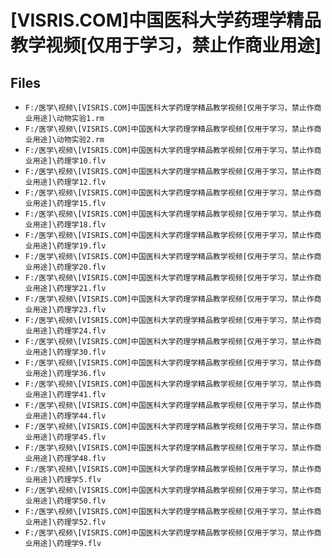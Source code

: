# [VISRIS.COM]中国医科大学药理学精品教学视频[仅用于学习，禁止作商业用途]

## Files

- `F:/医学\视频\[VISRIS.COM]中国医科大学药理学精品教学视频[仅用于学习，禁止作商业用途]\动物实验1.rm`
- `F:/医学\视频\[VISRIS.COM]中国医科大学药理学精品教学视频[仅用于学习，禁止作商业用途]\动物实验2.rm`
- `F:/医学\视频\[VISRIS.COM]中国医科大学药理学精品教学视频[仅用于学习，禁止作商业用途]\药理学10.flv`
- `F:/医学\视频\[VISRIS.COM]中国医科大学药理学精品教学视频[仅用于学习，禁止作商业用途]\药理学12.flv`
- `F:/医学\视频\[VISRIS.COM]中国医科大学药理学精品教学视频[仅用于学习，禁止作商业用途]\药理学15.flv`
- `F:/医学\视频\[VISRIS.COM]中国医科大学药理学精品教学视频[仅用于学习，禁止作商业用途]\药理学18.flv`
- `F:/医学\视频\[VISRIS.COM]中国医科大学药理学精品教学视频[仅用于学习，禁止作商业用途]\药理学19.flv`
- `F:/医学\视频\[VISRIS.COM]中国医科大学药理学精品教学视频[仅用于学习，禁止作商业用途]\药理学20.flv`
- `F:/医学\视频\[VISRIS.COM]中国医科大学药理学精品教学视频[仅用于学习，禁止作商业用途]\药理学21.flv`
- `F:/医学\视频\[VISRIS.COM]中国医科大学药理学精品教学视频[仅用于学习，禁止作商业用途]\药理学23.flv`
- `F:/医学\视频\[VISRIS.COM]中国医科大学药理学精品教学视频[仅用于学习，禁止作商业用途]\药理学24.flv`
- `F:/医学\视频\[VISRIS.COM]中国医科大学药理学精品教学视频[仅用于学习，禁止作商业用途]\药理学30.flv`
- `F:/医学\视频\[VISRIS.COM]中国医科大学药理学精品教学视频[仅用于学习，禁止作商业用途]\药理学36.flv`
- `F:/医学\视频\[VISRIS.COM]中国医科大学药理学精品教学视频[仅用于学习，禁止作商业用途]\药理学41.flv`
- `F:/医学\视频\[VISRIS.COM]中国医科大学药理学精品教学视频[仅用于学习，禁止作商业用途]\药理学44.flv`
- `F:/医学\视频\[VISRIS.COM]中国医科大学药理学精品教学视频[仅用于学习，禁止作商业用途]\药理学45.flv`
- `F:/医学\视频\[VISRIS.COM]中国医科大学药理学精品教学视频[仅用于学习，禁止作商业用途]\药理学48.flv`
- `F:/医学\视频\[VISRIS.COM]中国医科大学药理学精品教学视频[仅用于学习，禁止作商业用途]\药理学5.flv`
- `F:/医学\视频\[VISRIS.COM]中国医科大学药理学精品教学视频[仅用于学习，禁止作商业用途]\药理学50.flv`
- `F:/医学\视频\[VISRIS.COM]中国医科大学药理学精品教学视频[仅用于学习，禁止作商业用途]\药理学52.flv`
- `F:/医学\视频\[VISRIS.COM]中国医科大学药理学精品教学视频[仅用于学习，禁止作商业用途]\药理学9.flv`
